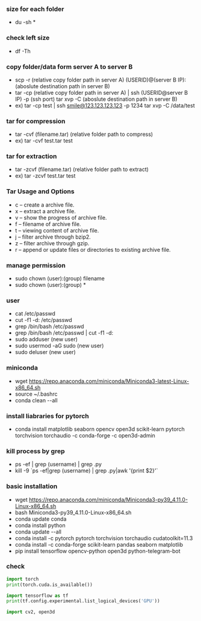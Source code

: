 ### size for each folder
- du -sh *

### check left size
- df -Th

### copy folder/data form server A to server B
- scp -r (relative copy folder path in server A) (USERID)@(server B IP):(aboslute destination path in server B)
- tar -cp (relative copy folder path in server A) | ssh (USERID@server B IP) -p (ssh port) tar xvp -C (aboslute destination path in server B)
- ex) tar -cp test | ssh smile@123.123.123.123 -p 1234 tar xvp -C /data/test

### tar for compression
- tar -cvf (filename.tar) (relative folder path to compress)
- ex) tar -cvf test.tar test

### tar for extraction
- tar -zcvf (filename.tar) (relative folder path to extract)
- ex) tar -zcvf test.tar test

### Tar Usage and Options
- c – create a archive file.
- x – extract a archive file.
- v – show the progress of archive file.
- f – filename of archive file.
- t – viewing content of archive file.
- j – filter archive through bzip2.
- z – filter archive through gzip.
- r – append or update files or directories to existing archive file.

### manage permission
- sudo chown (user):(group) filename
- sudo chown (user):(group) *

### user
- cat /etc/passwd
- cut -f1 -d: /etc/passwd
- grep /bin/bash /etc/passwd
- grep /bin/bash /etc/passwd | cut -f1 -d:
- sudo adduser (new user)
- sudo usermod -aG sudo (new user)
- sudo deluser (new user)

### miniconda
- wget https://repo.anaconda.com/miniconda/Miniconda3-latest-Linux-x86_64.sh
- source ~/.bashrc
- conda clean --all

### install liabraries for pytorch
- conda install matplotlib seaborn opencv open3d scikit-learn pytorch torchvision torchaudio -c conda-forge -c open3d-admin

### kill process by grep
- ps -ef | grep (username) | grep .py
- kill -9 \`ps -ef|grep (username) | grep .py|awk '{print $2}'\`

### basic installation
- wget https://repo.anaconda.com/miniconda/Miniconda3-py39_4.11.0-Linux-x86_64.sh
- bash Miniconda3-py39_4.11.0-Linux-x86_64.sh
- conda update conda
- conda install python
- conda update --all
- conda install -c pytorch pytorch torchvision torchaudio cudatoolkit=11.3
- conda install -c conda-forge scikit-learn pandas seaborn matplotlib
- pip install tensorflow opencv-python open3d  python-telegram-bot

### check
```python
import torch
print(torch.cuda.is_available())

import tensorflow as tf
print(tf.config.experimental.list_logical_devices('GPU'))

import cv2, open3d
```
